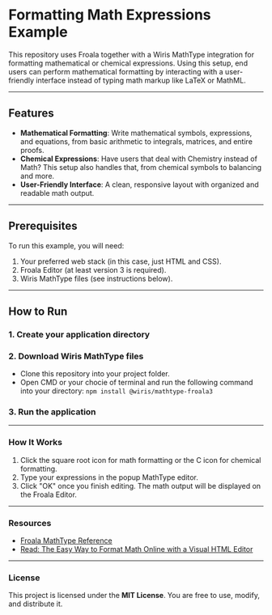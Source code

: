 # Formatting Math Expressions Example

This repository uses Froala together with a Wiris MathType integration for formatting mathematical or chemical expressions. Using this setup, end users can perform mathematical formatting by interacting with a user-friendly interface instead of typing math markup like LaTeX or MathML. 

---

## Features

- **Mathematical Formatting**: Write mathematical symbols, expressions, and equations, from basic arithmetic to integrals, matrices, and entire proofs.
- **Chemical Expressions**: Have users that deal with Chemistry instead of Math? This setup also handles that, from chemical symbols to balancing and more.
- **User-Friendly Interface**: A clean, responsive layout with organized and readable math output.

---

## Prerequisites

To run this example, you will need:

1. Your preferred web stack (in this case, just HTML and CSS).
2. Froala Editor (at least version 3 is required).
3. Wiris MathType files (see instructions below).

---

## How to Run

### 1. Create your application directory

 
### 2. Download Wiris MathType files

- Clone this repository into your project folder.
- Open CMD or your chocie of terminal and run the following command into your directory: `npm install @wiris/mathtype-froala3`

### 3. Run the application

---

### How It Works

1. Click the square root icon for math formatting or the C icon for chemical formatting.
2. Type your expressions in the popup MathType editor.
3. Click "OK" once you finish editing. The math output will be displayed on the Froala Editor.


---

### Resources

- [Froala MathType Reference](https://froala.com/wysiwyg-editor/examples/wiris/)
- [Read: The Easy Way to Format Math Online with a Visual HTML Editor](https://froala.com/blog/general/format-math-online-visual-html-editor/)

---

### License

This project is licensed under the **MIT License**. You are free to use, modify, and distribute it.

